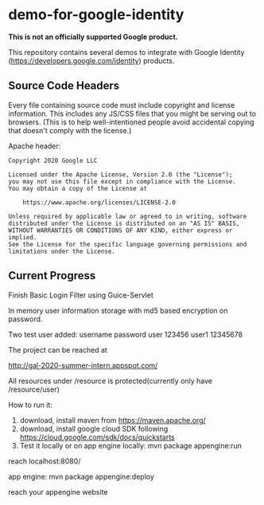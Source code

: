 # demo-for-google-identity

**This is not an officially supported Google product.**

This repository contains several demos to integrate with Google Identity
(https://developers.google.com/identity) products.

## Source Code Headers

Every file containing source code must include copyright and license
information. This includes any JS/CSS files that you might be serving out to
browsers. (This is to help well-intentioned people avoid accidental copying that
doesn't comply with the license.)

Apache header:

    Copyright 2020 Google LLC

    Licensed under the Apache License, Version 2.0 (the "License");
    you may not use this file except in compliance with the License.
    You may obtain a copy of the License at

        https://www.apache.org/licenses/LICENSE-2.0

    Unless required by applicable law or agreed to in writing, software
    distributed under the License is distributed on an "AS IS" BASIS,
    WITHOUT WARRANTIES OR CONDITIONS OF ANY KIND, either express or implied.
    See the License for the specific language governing permissions and
    limitations under the License.

## Current Progress

Finish Basic Login Filter using Guice-Servlet

In memory user information storage with md5 based encryption on password.

Two test user added:
username	password
user		123456
user1 		12345678

The project can be reached at

http://gal-2020-summer-intern.appspot.com/

All resources under /resource is protected(currently only have /resource/user)

How to run it:
1. download, install maven from https://maven.apache.org/
2. download, install google cloud SDK following https://cloud.google.com/sdk/docs/quickstarts
3. Test it locally or on app engine
locally:
mvn package appengine:run

reach localhost:8080/

app engine:
mvn package appengine:deploy 

reach your appengine website


